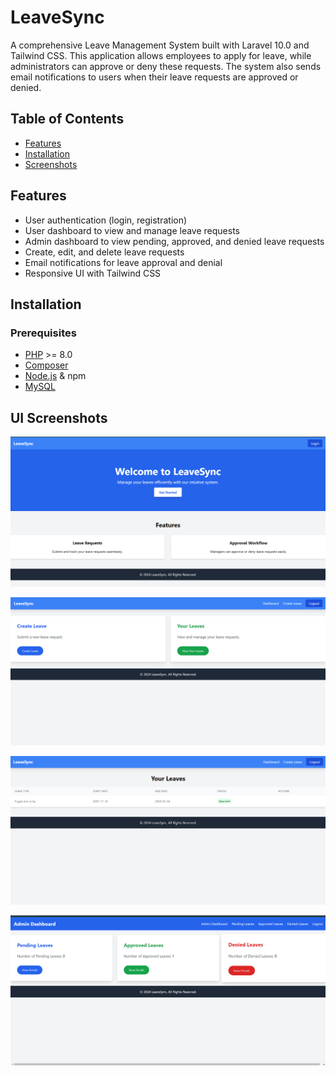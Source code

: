 # LeaveSync

A comprehensive Leave Management System built with Laravel 10.0 and Tailwind CSS. This application allows employees to apply for leave, while administrators can approve or deny these requests. The system also sends email notifications to users when their leave requests are approved or denied.

## Table of Contents

-   [Features](#features)
-   [Installation](#installation)
-   [Screenshots](#screenshots)

## Features

-   User authentication (login, registration)
-   User dashboard to view and manage leave requests
-   Admin dashboard to view pending, approved, and denied leave requests
-   Create, edit, and delete leave requests
-   Email notifications for leave approval and denial
-   Responsive UI with Tailwind CSS

## Installation

### Prerequisites

-   [PHP](https://www.php.net/downloads) >= 8.0
-   [Composer](https://getcomposer.org/download/)
-   [Node.js](https://nodejs.org/en/download/) & npm
-   [MySQL](https://dev.mysql.com/downloads/)

## UI Screenshots

![screenshot](samples/home.png)

![screenshot](samples/user-dashboard.png)

![screenshot](samples/leaves.png)

![screenshot](samples/admin-dashboard.png)
